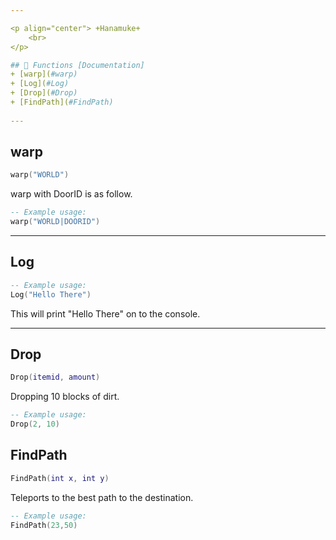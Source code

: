 ```yaml
---

<p align="center"> +Hanamuke+
    <br> 
</p>

## 📝 Functions [Documentation]
+ [warp](#warp)
+ [Log](#Log)
+ [Drop](#Drop)
+ [FindPath](#FindPath)
  
---
```


## warp
```lua
warp("WORLD")
```

warp with DoorID is as follow.
```lua
-- Example usage:
warp("WORLD|DOORID")
```

---

## Log
```lua
-- Example usage:
Log("Hello There")
```
This will print "Hello There" on to the console.

---

## Drop
```lua
Drop(itemid, amount)
```

Dropping 10 blocks of dirt.
```lua
-- Example usage:
Drop(2, 10)
```

## FindPath
```lua
FindPath(int x, int y)
```
Teleports to the best path to the destination.
```lua
-- Example usage:
FindPath(23,50)
```
